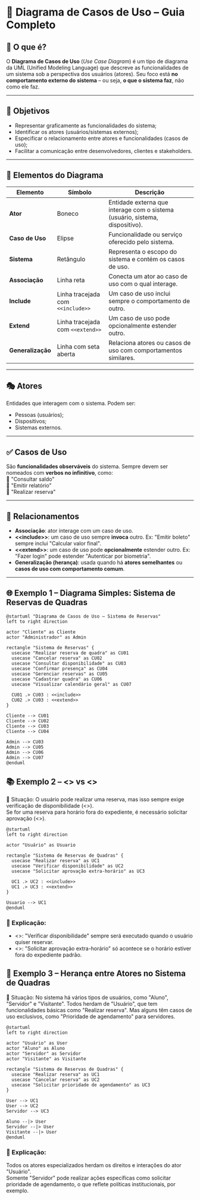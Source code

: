 # 📘 Diagrama de Casos de Uso – Guia Completo

## 📌 O que é?

O **Diagrama de Casos de Uso** (*Use Case Diagram*) é um tipo de diagrama da UML (Unified Modeling Language) que descreve as funcionalidades de um sistema sob a perspectiva dos usuários (atores). Seu foco está **no comportamento externo do sistema** – ou seja, **o que o sistema faz**, não como ele faz.

---

## 🎯 Objetivos

- Representar graficamente as funcionalidades do sistema;
- Identificar os atores (usuários/sistemas externos);
- Especificar o relacionamento entre atores e funcionalidades (casos de uso);
- Facilitar a comunicação entre desenvolvedores, clientes e stakeholders.

---

## 🧩 Elementos do Diagrama

| Elemento         | Símbolo     | Descrição                                                                 |
|------------------|-------------|---------------------------------------------------------------------------|
| **Ator**         | Boneco      | Entidade externa que interage com o sistema (usuário, sistema, dispositivo).      |
| **Caso de Uso**  | Elipse      | Funcionalidade ou serviço oferecido pelo sistema.                         |
| **Sistema**      | Retângulo   | Representa o escopo do sistema e contém os casos de uso.                 |
| **Associação**   | Linha reta  | Conecta um ator ao caso de uso com o qual interage.                      |
| **Include**      | Linha tracejada com `<<include>>` | Um caso de uso inclui sempre o comportamento de outro.     |
| **Extend**       | Linha tracejada com `<<extend>>`  | Um caso de uso pode opcionalmente estender outro.     |
| **Generalização**| Linha com seta aberta | Relaciona atores ou casos de uso com comportamentos similares. |

---

## 🎭 Atores

Entidades que interagem com o sistema. Podem ser:
- Pessoas (usuários);
- Dispositivos;
- Sistemas externos.

---

## ✅ Casos de Uso

São **funcionalidades observáveis** do sistema. Sempre devem ser nomeados com **verbos no infinitivo**, como:  
🔹 "Consultar saldo"  
🔹 "Emitir relatório"  
🔹 "Realizar reserva"  

---

## 🔗 Relacionamentos

- **Associação**: ator interage com um caso de uso.
- **\<\<include\>\>**: um caso de uso sempre **invoca** outro. Ex: "Emitir boleto" sempre inclui "Calcular valor final".
- **\<\<extend\>\>**: um caso de uso pode **opcionalmente** estender outro. Ex: "Fazer login" pode estender "Autenticar por biometria".
- **Generalização (herança)**: usada quando há **atores semelhantes** ou **casos de uso com comportamento comum**.

---

## 🌐 Exemplo 1 – Diagrama Simples: Sistema de Reservas de Quadras

```plantuml
@startuml "Diagrama de Casos de Uso – Sistema de Reservas"
left to right direction

actor "Cliente" as Cliente
actor "Administrador" as Admin

rectangle "Sistema de Reservas" {
  usecase "Realizar reserva de quadra" as CU01
  usecase "Cancelar reserva" as CU02
  usecase "Consultar disponibilidade" as CU03
  usecase "Confirmar presença" as CU04
  usecase "Gerenciar reservas" as CU05
  usecase "Cadastrar quadra" as CU06
  usecase "Visualizar calendário geral" as CU07

  CU01 .> CU03 : <<include>>
  CU02 .> CU03 : <<extend>>
}

Cliente --> CU01
Cliente --> CU02
Cliente --> CU03
Cliente --> CU04

Admin --> CU03
Admin --> CU05
Admin --> CU06
Admin --> CU07
@enduml
```

## 📚 Exemplo 2 – <<include>> vs <<extend>>
📌 Situação:
O usuário pode realizar uma reserva, mas isso sempre exige verificação de disponibilidade (<<include>>).  
Se for uma reserva para horário fora do expediente, é necessário solicitar aprovação (<<extend>>).  

```plantuml
@startuml
left to right direction

actor "Usuário" as Usuario

rectangle "Sistema de Reservas de Quadras" {
  usecase "Realizar reserva" as UC1
  usecase "Verificar disponibilidade" as UC2
  usecase "Solicitar aprovação extra-horário" as UC3

  UC1 .> UC2 : <<include>>
  UC1 .> UC3 : <<extend>>
}

Usuario --> UC1
@enduml

```

### 🧠 Explicação:
  - <<include>>: "Verificar disponibilidade" sempre será executado quando o usuário quiser reservar.  
  - <<extend>>: "Solicitar aprovação extra-horário" só acontece se o horário estiver fora do expediente padrão.

## 🧬 Exemplo 3 – Herança entre Atores no Sistema de Quadras
📌 Situação:
No sistema há vários tipos de usuários, como "Aluno", "Servidor" e "Visitante". Todos herdam de "Usuário", que tem funcionalidades básicas como "Realizar reserva".
Mas alguns têm casos de uso exclusivos, como "Prioridade de agendamento" para servidores.

```plantuml
@startuml
left to right direction

actor "Usuário" as User
actor "Aluno" as Aluno
actor "Servidor" as Servidor
actor "Visitante" as Visitante

rectangle "Sistema de Reservas de Quadras" {
  usecase "Realizar reserva" as UC1
  usecase "Cancelar reserva" as UC2
  usecase "Solicitar prioridade de agendamento" as UC3
}

User --> UC1
User --> UC2
Servidor --> UC3

Aluno --|> User
Servidor --|> User
Visitante --|> User
@enduml

```
### 🧠 Explicação:
Todos os atores especializados herdam os direitos e interações do ator "Usuário".  
Somente "Servidor" pode realizar ações específicas como solicitar prioridade de agendamento, o que reflete políticas institucionais, por exemplo.  


